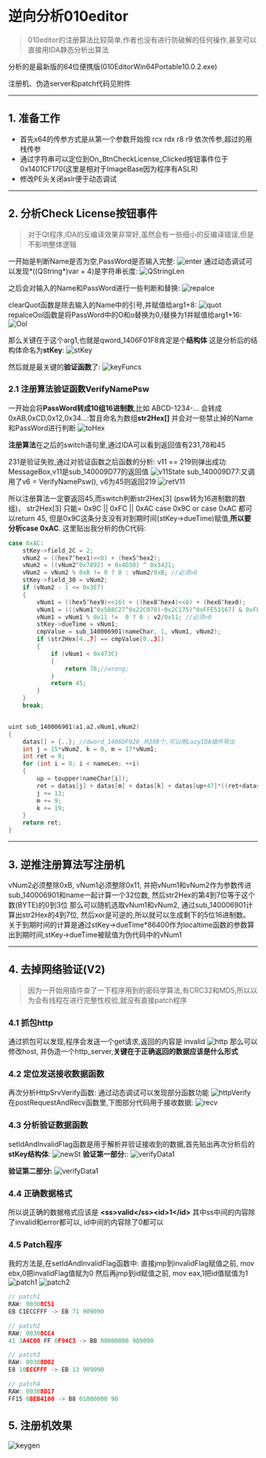 # 逆向分析010editor

>010editor的注册算法比较简单,作者也没有进行防破解的任何操作,甚至可以直接用IDA静态分析出算法

分析的是最新版的64位便携版(010EditorWin64Portable10.0.2.exe)

注册机、伪造server和patch代码见附件

---------------

## 1. 准备工作
* 首先x64的传参方式是从第一个参数开始按 rcx rdx r8 r9 依次传参,超过的用栈传参
* 通过字符串可以定位到On_BtnCheckLicense_Clicked按钮事件位于0x1401CF170(这里是相对于ImageBase因为程序有ASLR)
* 修改PE头关闭aslr便于动态调试

----------------

## 2. 分析Check License按钮事件
>对于Qt程序,IDA的反编译效果非常好,虽然会有一些细小的反编译错误,但是不影响整体逻辑

一开始是判断Name是否为空,PassWord是否输入完整:
![enter](pics/enterNamePsw.png)
通过动态调试可以发现\*((QString*)var + 4)是字符串长度:
![QStringLen](pics/QString+4Len.png)

之后会对输入的Name和PassWord进行一些判断和替换:
![repalce](pics/repalceFuncs.png)

clearQuot函数是除去输入的Name中的引号,并赋值给arg1+8:
![quot](pics/quot.png)
repalceOol函数是将PassWord中的O和o替换为0,l替换为1并赋值给arg1+16:
![Ool](pics/Ool.png)

那么关键在于这个arg1,也就是qword_1406F01F8肯定是个**结构体**
这是分析后的结构体命名为**stKey**:
![stKey](pics/stKey.png)

然后就是最关键的**验证函数**了:
![keyFuncs](pics/keyFuncs.png)

### 2.1 注册算法验证函数VerifyNamePsw

一开始会将**PassWord转成10组16进制数**,比如 ABCD-1234-...
会转成 0xAB,0xCD,0x12,0x34...:暂且命名为数组**str2Hex[]**
并会对一些禁止掉的Name和PassWord进行判断
![toHex](pics/toHex.png)

**注册算法**在之后的switch语句里,通过IDA可以看到返回值有231,78和45

231是验证失败,通过对验证函数之后函数的分析:
v11 == 219则弹出成功MessageBox,v11是sub_140009D77的返回值
![v11State](pics/v11State.png)
sub_140009D77:又调用了v6 = VerifyNamePsw(), v6为45则返回219
![retV11](pics/retV11.png)

所以注册算法一定要返回45,而switch判断str2Hex[3] (psw转为16进制数的数组)，
str2Hex[3] 只能= 0x9C || 0xFC || 0xAC
case 0x9C or case 0xAC 都可以return 45, 但是0x9C这条分支没有对到期时间(stKey->dueTime)赋值,**所以要分析case 0xAC**.
这里贴出我分析的伪C代码:
```C++
case 0xAC:
    stKey->field_2C = 2;
    vNum2 = ((hex7^hex1)<<8) + (hex5^hex2);
    vNum2 = ((vNum2^0x7892) + 0x4D30) ^ 0x3421;
    vNum2 = vNum2 % 0xB != 0 ? 0 : vNum2/0xB; //必须>0
    stKey->field_30 = vNum2;
    if (vNum2 - 1 <= 0x3E7)
    {
    	vNum1 = ((hex5^hex9)<<16) + ((hex8^hex4)<<8) + (hex6^hex0);
    	vNum1 = (((vNum1^0x5B8C27^0x22C078)-0x2C175)^0xFFE53167) & 0xFFFFFF;
    	vNum1 = vNum1 % 0x11 !=  0 ? 0 : v2/0x11; //必须>0
    	stKey->dueTime = vNum1; 
    	cmpValue = sub_140006901(nameChar, 1, vNum1, vNum2);    
    	if (str2Hex[4..7] == cmpValue[0..3])
    	{
    		if (vNum1 < 0x473C)
    		{
    		    return 78;//wrong;
    		}
    		return 45;	 
    	}
    }
    break;


uint sub_140006901(a1,a2,vNum1,vNum2)
{
    datas[] = {..}; //dword_1406DF020 共308个,可以用LazyIDA插件导出
    int j = 15*vNum2, k = 0, m = 17*vNum1;
    int ret = 0;
    for (int i = 0; i < nameLen; ++i)
    {
    	up = toupper(nameChar[i]);  
    	ret = datas[j] + datas[m] + datas[k] + datas[up+47]*((ret+datas[up]) ^ datas[up+13]);   
    	j += 13;
    	m += 9;
    	k += 19;
    }
    return ret;
}
```
----------------

## 3. 逆推注册算法写注册机

vNum2必须整除0xB, vNum1必须整除0x11, 并把vNum1和vNum2作为参数传进sub_140006901和name一起计算一个32位数, 然后str2Hex的第4到7位等于这个数(BYTE)的0到3位
那么可以随机选取vNum1和vNum2, 通过sub_140006901计算出str2Hex的4到7位, 然后xor是可逆的,所以就可以生成剩下的5位16进制数。
关于到期时间的计算是通过stKey->dueTime*86400作为localtime函数的参数算出到期时间,stKey->dueTime被赋值为伪代码中的vNum1

---------------

## 4. 去掉网络验证(V2)
>因为一开始用插件查了一下程序用到的密码学算法,有CRC32和MD5,所以以为会有线程在进行完整性校验,就没有直接patch程序

### 4.1 抓包http
通过抓包可以发现,程序会发送一个get请求,返回的内容是 invalid
![http](pics/wireshark.png)
那么可以修改host, 并伪造一个http_server,**关键在于正确返回的数据应该是什么形式**

### 4.2 定位发送接收数据函数
再次分析HttpSrvVerify函数: 通过动态调试可以发现部分函数功能
![httpVerify](pics/httpVerify.png)
在postRequestAndRecv函数里,下图部分代码用于接收数据:
![recv](pics/recv.png)
 
### 4.3 分析验证数据函数
setIdAndInvalidFlag函数是用于解析并验证接收到的数据,首先贴出再次分析后的**stKey结构体**:
![newSt](pics/newSt.png)
**验证第一部分:**:
![verifyData1](pics/verifyData1.png)

**验证第二部分:**
![verifyData1](pics/verifyData2.png)

### 4.4 正确数据格式
所以说正确的数据格式应该是 **\<ss\>valid\</ss\>\<id\>1\</id\>**
其中ss中间的内容除了invalid和error都可以, id中间的内容除了0都可以


### 4.5 Patch程序

我的方法是,在setIdAndInvalidFlag函数中:
直接jmp到invalidFlag赋值之前, mov ebx,0把invalidFlag值赋为0
然后再jmp到id赋值之前, mov eax,1把id值赋值为1
![patch1](pics/patch1.png)
![patch2](pics/patch2.png)
```C++
// patch1
RAW: 00308C51
EB C1ECCFFF -> EB 71 909090

// patch2
RAW: 00308CC4
41 3A4C00 FF 0F94C3 -> BB 00000000 909090

// patch3
RAW: 00308D02
E8 10ECCFFF -> EB 13 909090

// patch4
RAW: 00308D17
FF15 6BEB4100 -> B8 01000000 90
```
## 5. 注册机效果
![keygen](pics/keygen.png)